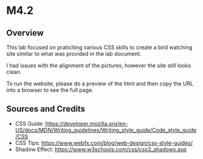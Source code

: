# M4.2

## Overview

This lab focused on praticiting various CSS skills to create a bird watching site similar to what was provided in the lab document. 

I had issues with the alignment of the pictures, however the site still looks clean.

To run the website, please do a preview of the html and then copy the URL into a browser to see the full page. 

## Sources and Credits

- CSS Guide: https://developer.mozilla.org/en-US/docs/MDN/Writing_guidelines/Writing_style_guide/Code_style_guide/CSS
- CSS Tips: https://www.webfx.com/blog/web-design/css-style-guides/
- Shadow Effect: https://www.w3schools.com/css/css3_shadows.asp
